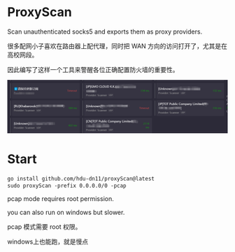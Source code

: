# ProxyScan

Scan unauthenticated socks5 and exports them as proxy providers.

很多配网小子喜欢在路由器上配代理，同时把 WAN 方向的访问打开了，尤其是在高校网段。

因此编写了这样一个工具来警醒各位正确配置防火墙的重要性。

![output.png](./output.png)

# Start

```shell
go install github.com/hdu-dn11/proxyScan@latest
sudo proxyScan -prefix 0.0.0.0/0 -pcap
```

pcap mode requires root permission.

you can also run on windows but slower.

pcap 模式需要 root 权限。

windows上也能跑，就是慢点